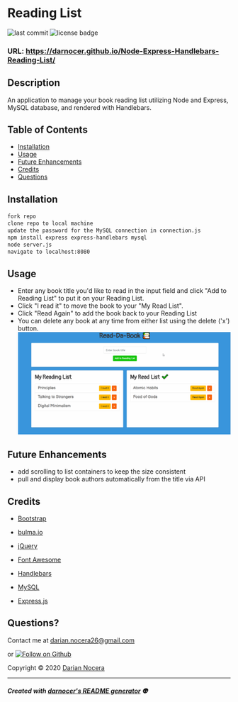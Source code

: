 # Reading List

![last commit](https://img.shields.io/github/last-commit/darnocer/Node-Express-Handlebars-Reading-List?style=flat-square) ![license badge](https://img.shields.io/github/license/darnocer/Node-Express-Handlebars-Reading-List?style=flat-square)

### URL: https://darnocer.github.io/Node-Express-Handlebars-Reading-List/

## Description

An application to manage your book reading list utilizing Node and Express, MySQL database, and rendered with Handlebars.

## Table of Contents

- [Installation](#installation)
- [Usage](#usage)
- [Future Enhancements](#future-enhancements)
- [Credits](#Credits)
- [Questions](#questions)

## Installation

```
fork repo
clone repo to local machine
update the password for the MySQL connection in connection.js
npm install express express-handlebars mysql
node server.js
navigate to localhost:8080
```

## Usage

- Enter any book title you'd like to read in the input field and click "Add to Reading List" to put it on your Reading List.
- Click "I read it" to move the book to your "My Read List".
- Click "Read Again" to add the book back to your Reading List
- You can delete any book at any time from either list using the delete ('x') button.
  ![demo](public/assets/images/demo.gif)

## Future Enhancements

- add scrolling to list containers to keep the size consistent
- pull and display book authors automatically from the title via API

## Credits

- [Bootstrap](https://getbootstrap.com/)

- [bulma.io](https://bulma.io)

- [jQuery](https://api.jquery.com/)

- [Font Awesome](https://fontawesome.com/)

- [Handlebars](https://www.npmjs.com/package/handlebars)

- [MySQL](https://www.npmjs.com/package/mysql)

- [Express.js](https://www.npmjs.com/package/express)

## Questions?

Contact me at [darian.nocera26@gmail.com](mailto:darian.nocera26@gmail.com)

or [![Follow on Github](https://img.shields.io/github/followers/darnocer?label=Follow&style=social)](http://www.github.com/darnocer)

Copyright © 2020 [Darian Nocera](http://www.github.com/darnocer)

---

##### _Created with [darnocer's README generator](https://github.com/darnocer/Node.js-and-ES6-README-Generator)_ 👽
